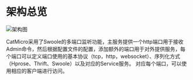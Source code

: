 # 架构总览

![架构图](http://static.zybuluo.com/Lancelot2014/8defbqb68tmu1a8kt7gohl4v/CatMicro%E7%BB%93%E6%9E%84%E5%9B%BE.001.jpeg)

CatMicro采用了Swoole的多端口监听功能，主服务提供一个http端口用于接收Admin命令，然后根据配置文件的配置，添加额外的端口用于对外提供服务，每个端口可以定义端口使用的基本协议（tcp，http，websocket）、序列化方式（Hprose、Thrift、Swoole）以及对应的Service服务。
对应每个端口，可以使用相应的客户端进行访问。
